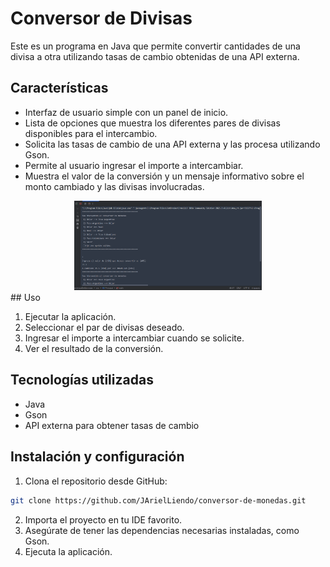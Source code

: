 # Conversor de Divisas

Este es un programa en Java que permite convertir cantidades de una divisa a otra utilizando tasas de cambio obtenidas de una API externa.

## Características

- Interfaz de usuario simple con un panel de inicio.
- Lista de opciones que muestra los diferentes pares de divisas disponibles para el intercambio.
- Solicita las tasas de cambio de una API externa y las procesa utilizando Gson.
- Permite al usuario ingresar el importe a intercambiar.
- Muestra el valor de la conversión y un mensaje informativo sobre el monto cambiado y las divisas involucradas.
<div align="center">
<img src="imagenes/panel.png" width="300">
</div>
## Uso

1. Ejecutar la aplicación.
2. Seleccionar el par de divisas deseado.
3. Ingresar el importe a intercambiar cuando se solicite.
4. Ver el resultado de la conversión.

## Tecnologías utilizadas

- Java
- Gson
- API externa para obtener tasas de cambio

## Instalación y configuración

1. Clona el repositorio desde GitHub:

```bash
git clone https://github.com/JArielLiendo/conversor-de-monedas.git
```

2. Importa el proyecto en tu IDE favorito.
3. Asegúrate de tener las dependencias necesarias instaladas, como Gson.
4. Ejecuta la aplicación.



